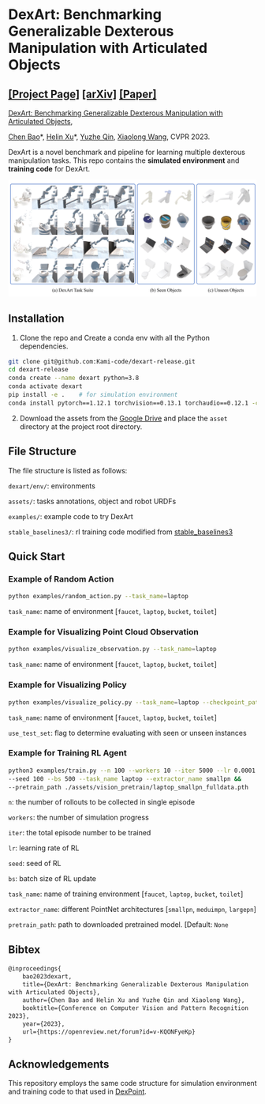 # DexArt: Benchmarking Generalizable Dexterous Manipulation with Articulated Objects

[[Project Page]](https://www.chenbao.tech/dexart/) [[arXiv]](https://arxiv.org/abs/2305.05706) [[Paper]](https://www.chenbao.tech/dexart/static/paper/dexart.pdf)
-----

[DexArt: Benchmarking Generalizable Dexterous Manipulation with Articulated Objects](https://www.chenbao.tech/dexart/), 


[Chen Bao](https://chenbao.tech)\*, [Helin Xu](https://helinxu.github.io/)\*, [Yuzhe Qin](https://yzqin.github.io/), [Xiaolong Wang](https://xiaolonw.github.io/), CVPR 2023.


DexArt is a novel benchmark and pipeline for learning multiple dexterous manipulation tasks.
This repo contains the **simulated environment** and **training code** for DexArt.

![DexArt Teaser](docs/teaser.png)


## Installation

1. Clone the repo and Create a conda env with all the Python dependencies.

```bash
git clone git@github.com:Kami-code/dexart-release.git
cd dexart-release
conda create --name dexart python=3.8
conda activate dexart
pip install -e .    # for simulation environment
conda install pytorch==1.12.1 torchvision==0.13.1 torchaudio==0.12.1 -c pytorch    # for visualizing trained policy and training 
```

2. Download the assets from
the [Google Drive](https://drive.google.com/file/d/1JdReXZjMaqMO0HkZQ4YMiU2wTdGCgum1/view?usp=sharing) and place 
the `asset` directory at the project root directory.

## File Structure
The file structure is listed as follows:

`dexart/env/`: environments

`assets/`: tasks annotations, object and robot URDFs

`examples/`: example code to try DexArt

`stable_baselines3/`: rl training code modified from [stable_baselines3](https://github.com/DLR-RM/stable-baselines3)



## Quick Start

### Example of Random Action


```bash
python examples/random_action.py --task_name=laptop
```

`task_name`: name of environment [`faucet`, `laptop`, `bucket`, `toilet`]

### Example for Visualizing Point Cloud Observation 

```bash
python examples/visualize_observation.py --task_name=laptop
```
`task_name`: name of environment [`faucet`, `laptop`, `bucket`, `toilet`]


### Example for Visualizing Policy

```bash
python examples/visualize_policy.py --task_name=laptop --checkpoint_path assets/rl_checkpoints/laptop.zip
```

`task_name`: name of environment [`faucet`, `laptop`, `bucket`, `toilet`]

`use_test_set`: flag to determine evaluating with seen or unseen instances

### Example for Training RL Agent

```bash
python3 examples/train.py --n 100 --workers 10 --iter 5000 --lr 0.0001 &&
--seed 100 --bs 500 --task_name laptop --extractor_name smallpn &&
--pretrain_path ./assets/vision_pretrain/laptop_smallpn_fulldata.pth 
```
`n`: the number of rollouts to be collected in single episode

`workers`: the number of simulation progress

`iter`: the total episode number to be trained

`lr`: learning rate of RL

`seed`: seed of RL

`bs`: batch size of RL update

`task_name`: name of training environment [`faucet`, `laptop`, `bucket`, `toilet`]

`extractor_name`: different PointNet architectures [`smallpn`, `meduimpn`, `largepn`]

`pretrain_path`: path to downloaded pretrained model. [Default: `None`

## Bibtex

```
@inproceedings{
    bao2023dexart,
    title={DexArt: Benchmarking Generalizable Dexterous Manipulation with Articulated Objects},
    author={Chen Bao and Helin Xu and Yuzhe Qin and Xiaolong Wang},
    booktitle={Conference on Computer Vision and Pattern Recognition 2023},
    year={2023},
    url={https://openreview.net/forum?id=v-KQONFyeKp}
}
```

## Acknowledgements

This repository employs the same code structure for simulation environment and training code to that used in [DexPoint](https://github.com/yzqin/dexpoint-release).
